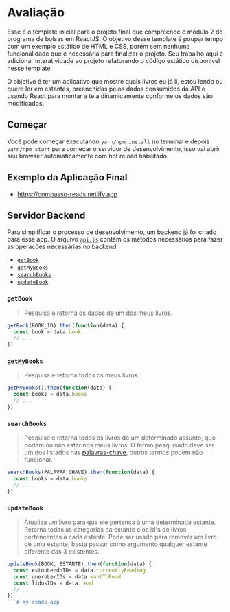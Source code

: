 # Avaliação

Esse é o template inicial para o projeto final que compreende o módulo 2 do programa de bolsas em ReactJS. O objetivo desse template é poupar tempo com um exemplo estático de HTML e CSS, porém sem nenhuma funcionalidade que é necessária para finalizar o projeto. Seu trabalho aqui é adicionar interatividade ao projeto refatorando o código estático disponível nesse template.

O objetivo é ter um aplicativo que mostre quais livros eu já li, estou lendo ou quero ler em estantes, preenchidas pelos dados consumidos da API e usando React para montar a tela dinamicamente conforme os dados são modificados.

## Começar

Você pode começar executando `yarn/npm install` no terminal e depois `yarn/npm start` para começar o servidor de desenvolvimento, isso vai abrir seu browser automaticamente com hot reload habilitado.

## Exemplo da Aplicação Final

 - https://compasso-reads.netlify.app

## Servidor Backend

Para simplificar o processo de desenvolvimento, um backend já foi criado para esse app. O arquivo [`api.js`](./src/api.js) contém os métodos necessários para fazer as operações necessárias no backend:

* [`getBook`](#getBook)
* [`getMyBooks`](#getMyBooks)
* [`searchBooks`](#searchBooks)
* [`updateBook`](#updateBook)

### `getBook`

> Pesquisa e retorna os dados de um dos meus livros.
```jsx
getBook(BOOK_ID).then(function(data) {
  const book = data.book
  // ...
})
```

### `getMyBooks`

> Pesquisa e retorna todos os meus livros.
```jsx
getMyBooks().then(function(data) {
  const books = data.books
  // ...
})
```

### `searchBooks`

> Pesquisa e retorna todos os livros de um determinado assunto, que podem ou não estar nos meus livros.
> O termo pesquisado deve ser um dos listados nas [palavras-chave](./PALAVRAS_CHAVE.md), outros termos podem não funcionar.
```jsx
searchBooks(PALAVRA_CHAVE).then(function(data) {
  const books = data.books
  // ...
})
```

### `updateBook`

> Atualiza um livro para que ele pertença à uma determinada estante. Retorna todas as categorias da estante e os id's de livros pertencentes a cada estante. Pode ser usado para remover um livro de uma estante, basta passar como argumento qualquer estante diferente das 3 existentes.
```jsx
updateBook(BOOK, ESTANTE).then(function(data) {
  const estouLendoIDs = data.currentlyReading
  const queroLerIDs = data.wantToRead
  const lidosIDs = data.read
  // ...
})
```#   m y - r e a d s - a p p  
 